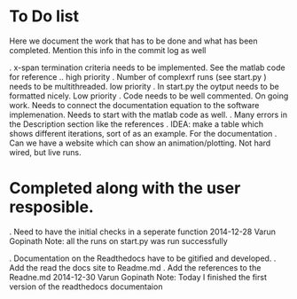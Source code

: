 To Do list
===========

Here we document the work that has to be done and what has been completed. 
Mention this info in the commit log as well

. x-span termination criteria needs to be implemented. See the matlab code for reference .. high priority
. Number of complexrf runs  (see start.py ) needs to be multithreaded. low priority
. In start.py the oytput needs to be formatted nicely. Low priority 
. Code needs to be well commented. On going work. Needs to connect the documentation equation to the software implemenation. Needs to start with the matlab code as well.
. Many errors in the Description section like the references
. IDEA: make a table which shows different iterations, sort of as an example. For the documentation
. Can we have a website which can show an animation/plotting. Not hard wired, but live runs.



Completed along with the user resposible.
===========================================

. Need to have the initial checks in a seperate function
	2014-12-28
	Varun Gopinath
	Note: all the runs on start.py was run successfully
	

. Documentation on the Readthedocs have to be gitified and developed.
. Add the read the docs site to Readme.md
. Add the references to the Readne.md
	2014-12-30
	Varun Gopinath
	Note: Today I finished the first version of the readthedocs documentaion

